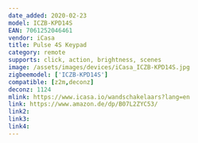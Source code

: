 ```yaml
---
date_added: 2020-02-23
model: ICZB-KPD14S
EAN: 7061252046461
vendor: iCasa
title: Pulse 4S Keypad
category: remote
supports: click, action, brightness, scenes
image: /assets/images/devices/iCasa_ICZB-KPD14S.jpg
zigbeemodel: ['ICZB-KPD14S']
compatible: [z2m,deconz]
deconz: 1124
mlink: https://www.icasa.io/wandschakelaars?lang=en
link: https://www.amazon.de/dp/B07L2ZYC53/
link2: 
link3: 
link4: 
---
```

